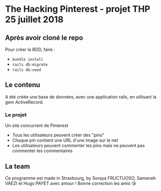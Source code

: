 # The Hacking Pinterest - projet THP 25 juillet 2018

## Après avoir cloné le repo

Pour créer la BDD, faire :
- `bundle install`
- `rails db:migrate`
- `rails db:seed`

## Le contenu

A été créée une base de données, avec une application rails, en utilisant la gem ActiveRecord.

### Le projet

Un site concurrent de Pinterest

- Tous les utilisateurs peuvent créer des "pins"
- Chaque pin contient une URL d'une image sur le net
- Les utilisateurs peuvent commenter les pins mais ne peuvent pas commenter les commentaires

## La team

Ce programme est made in Strasbourg, by Soraya FRUCTUOSO, Samaneh VAEZI et Hugo PAYET avec amour ! Bonne correction les amis :kissing_heart:
